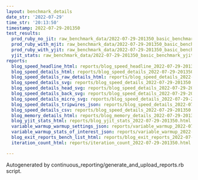 ```yaml
---
layout: benchmark_details
date_str: '2022-07-29'
time_str: '20:13:50'
timestamp: 2022-07-29-201350
test_results:
  prod_ruby_no_jit: raw_benchmark_data/2022-07-29-201350_basic_benchmark_prod_ruby_no_jit.json
  prod_ruby_with_mjit: raw_benchmark_data/2022-07-29-201350_basic_benchmark_prod_ruby_with_mjit.json
  prod_ruby_with_yjit: raw_benchmark_data/2022-07-29-201350_basic_benchmark_prod_ruby_with_yjit.json
  yjit_stats: raw_benchmark_data/2022-07-29-201350_basic_benchmark_yjit_stats.json
reports:
  blog_speed_headline_html: reports/blog_speed_headline_2022-07-29-201350.html
  blog_speed_details_html: reports/blog_speed_details_2022-07-29-201350.html
  blog_speed_details_raw_details_html: reports/blog_speed_details_2022-07-29-201350.raw_details.html
  blog_speed_details_svg: reports/blog_speed_details_2022-07-29-201350.svg
  blog_speed_details_head_svg: reports/blog_speed_details_2022-07-29-201350.head.svg
  blog_speed_details_back_svg: reports/blog_speed_details_2022-07-29-201350.back.svg
  blog_speed_details_micro_svg: reports/blog_speed_details_2022-07-29-201350.micro.svg
  blog_speed_details_tripwires_json: reports/blog_speed_details_2022-07-29-201350.tripwires.json
  blog_speed_details_csv: reports/blog_speed_details_2022-07-29-201350.csv
  blog_memory_details_html: reports/blog_memory_details_2022-07-29-201350.html
  blog_yjit_stats_html: reports/blog_yjit_stats_2022-07-29-201350.html
  variable_warmup_warmup_settings_json: reports/variable_warmup_2022-07-29-201350.warmup_settings.json
  variable_warmup_stats_of_interest_json: reports/variable_warmup_2022-07-29-201350.stats_of_interest.json
  blog_exit_reports_bench_list_html: reports/blog_exit_reports_2022-07-29-201350.bench_list.html
  iteration_count_html: reports/iteration_count_2022-07-29-201350.html

---
```

Autogenerated by continuous_reporting/generate_and_upload_reports.rb script.
